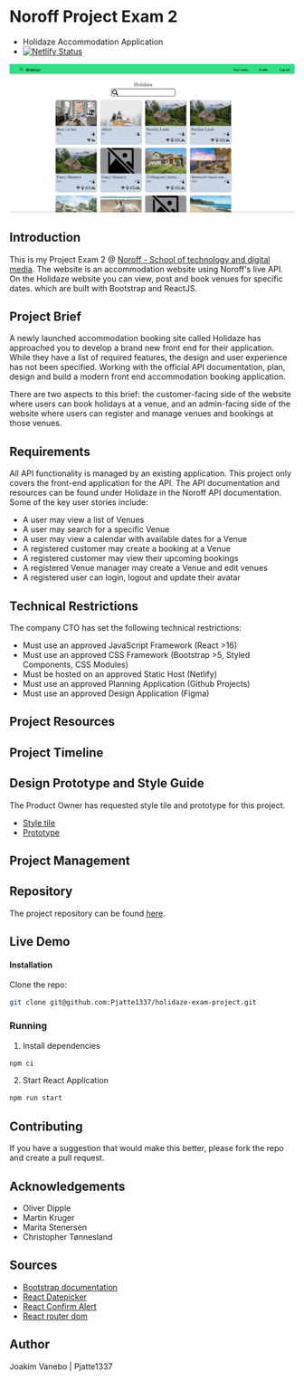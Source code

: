# Noroff Project Exam 2
- Holidaze Accommodation Application
- [![Netlify Status](https://api.netlify.com/api/v1/badges/a19c72a4-2a87-4be9-8cba-4bbd1d14089a/deploy-status)](https://app.netlify.com/sites/holidaze-pe-2/deploys)

![image](https://github.com/Pjatte1337/holidaze-exam-project/blob/dev/src/assets/images/holidaze.png)

## Introduction
This is my Project Exam 2 @ [Noroff - School of technology and digital media](https://www.noroff.no/).
The website is an accommodation website using Noroff's live API. On the Holidaze website you can view, post and book venues for specific dates. which are built with Bootstrap and ReactJS.

## Project Brief
A newly launched accommodation booking site called Holidaze has approached you to develop a brand new front end for their application. While they have a list of required features, the design and user experience has not been specified. Working with the official API documentation, plan, design and build a modern front end accommodation booking application.

There are two aspects to this brief: the customer-facing side of the website where users can book holidays at a venue, and an admin-facing side of the website where users can register and manage venues and bookings at those venues.

## Requirements
All API functionality is managed by an existing application. This project only covers the front-end application for the API.
The API documentation and resources can be found under Holidaze in the Noroff API documentation.
Some of the key user stories include:

- A user may view a list of Venues
- A user may search for a specific Venue
- A user may view a calendar with available dates for a Venue
- A registered customer may create a booking at a Venue
- A registered customer may view their upcoming bookings
- A registered Venue manager may create a Venue and edit venues
- A registered user can login, logout and update their avatar

## Technical Restrictions
The company CTO has set the following technical restrictions:

- Must use an approved JavaScript Framework (React >16)
- Must use an approved CSS Framework (Bootstrap >5, Styled Components, CSS Modules)
- Must be hosted on an approved Static Host (Netlify)
- Must use an approved Planning Application (Github Projects)
- Must use an approved Design Application (Figma) 

## Project Resources

## Project Timeline

## Design Prototype and Style Guide
The Product Owner has requested style tile and prototype for this project.
- [Style tile](https://www.figma.com/file/PAOvX7S4pPxQ1U9lW7uFPT/Project-Exam-Holidaze?type=design&node-id=14-205&t=PIHF6T46Vv2lH5Cb-0)
- [Prototype](https://www.figma.com/file/PAOvX7S4pPxQ1U9lW7uFPT/Project-Exam-Holidaze?type=design&node-id=0-1&t=dk67JehVg9KE5zI0-0)

## Project Management

## Repository

The project repository can be found [here](https://github.com/Pjatte1337/holidaze-exam-project). 

## Live Demo


#### Installation

Clone the repo:

```bash
git clone git@github.com:Pjatte1337/holidaze-exam-project.git
```

### Running

1. Install dependencies
```bash
npm ci
```

2. Start React Application
```bash
npm run start 
```

## Contributing

If you have a suggestion that would make this better, please fork the repo and create a pull request.

## Acknowledgements

- Oliver Dipple
- Martin Kruger
- Marita Stenersen
- Christopher Tønnesland

## Sources

- [Bootstrap documentation](https://getbootstrap.com/docs/5.3/getting-started/introduction/)
- [React Datepicker](https://reactdatepicker.com/)
- [React Confirm Alert](https://www.npmjs.com/package/react-confirm-alert)
- [React router dom](https://reactrouter.com/en/main/start/tutorial)
 
## Author

Joakim Vanebo | Pjatte1337


